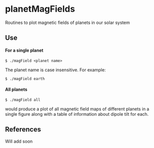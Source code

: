 # planetMagFields
Routines to plot magnetic fields of planets in our solar system

## Use
#### For a single planet

```
$ ./magField <planet name>
```
The planet name is case insensitive. For example:
```
$ ./magField earth
```

#### All planets

```
$ ./magField all
```

would produce a plot of all magnetic field maps of different planets in a single figure
along with a table of information about dipole tilt for each.

## References

Will add soon
